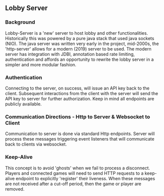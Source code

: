 ## Lobby Server

### Background

Lobby-Server is a 'new' server to host lobby and other functionalities. Historically this was 
powered by a pure java stack that used java sockets (NIO). The java server was written very early 
in the project, mid-2000s, the 'http-server' allows for a modern (2019) server to be used. 
The modern server has integration with JDBI, annotation based rate limiting, authentication and 
affords an opportunity to rewrite the lobby server in a simpler and more modular fashion.

### Authentication

Connecting to the server, on success, will issue an API key back to the client. Subsequent
interactions from the client  with the server will send the API key to server for further
authorization. Keep in mind all endpoints are publicly available.

### Communication Directions - Http to Server & Websocket to Client

Communication to server is done via standard Http endpoints. Server will process these messages
triggering event listeners that will communicate back to clients via websocket.

### Keep-Alive

This concept is to avoid 'ghosts' when we fail to process a disconnect. Players and connected games
will need to send HTTP requests to a keep-alive endpoint to explicitly 'register' their liveness. When
these messages are not received after a cut-off period, then the game or player are removed.
